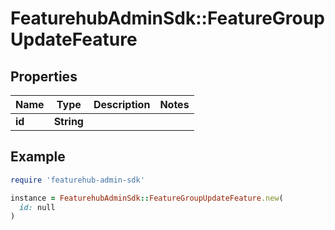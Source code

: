 # FeaturehubAdminSdk::FeatureGroupUpdateFeature

## Properties

| Name | Type | Description | Notes |
| ---- | ---- | ----------- | ----- |
| **id** | **String** |  |  |

## Example

```ruby
require 'featurehub-admin-sdk'

instance = FeaturehubAdminSdk::FeatureGroupUpdateFeature.new(
  id: null
)
```

